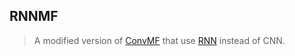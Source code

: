 ## RNNMF

> A modified version of [ConvMF](https://github.com/cartopy/ConvMF) that use [RNN](/text_analysis/rnn_model.py) instead of CNN. 

